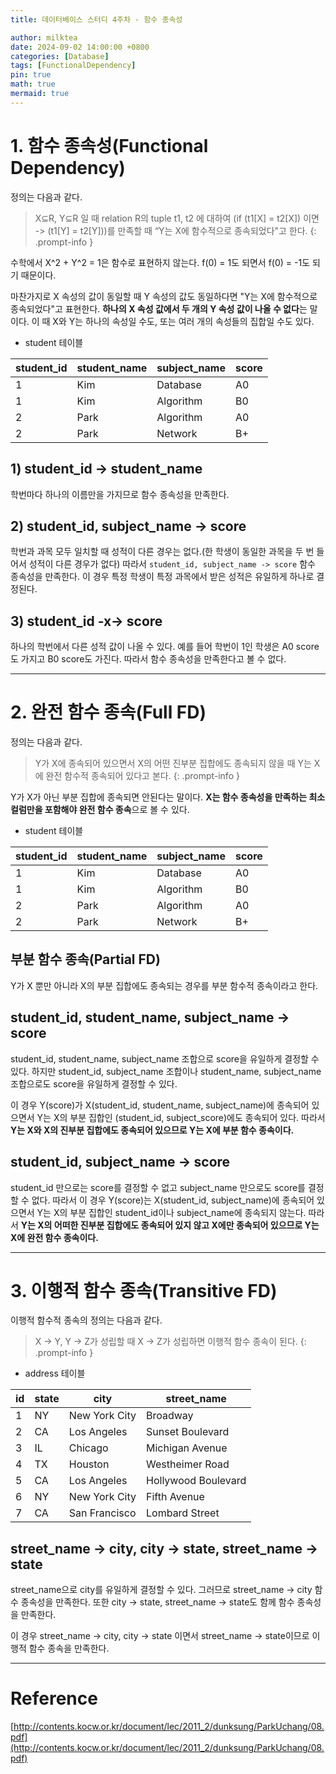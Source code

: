 ```yaml
---
title: 데이터베이스 스터디 4주차 - 함수 종속성

author: milktea
date: 2024-09-02 14:00:00 +0800
categories: [Database]
tags: [FunctionalDependency]
pin: true
math: true
mermaid: true
---
```

# 1. 함수 종속성(Functional Dependency)

정의는 다음과 같다.

> X⊆R, Y⊆R 일 때 relation R의 tuple t1, t2 에 대하여 (if (t1[X] = t2[X]) 이면 -> (t1[Y] = t2[Y]))를 만족할 때 “Y는 X에 함수적으로 종속되었다"고 한다.
{: .prompt-info }

수학에서 X^2 + Y^2 = 1은 함수로 표현하지 않는다.
f(0) = 1도 되면서 f(0) = -1도 되기 때문이다.

마찬가지로 X 속성의 값이 동일할 때 Y 속성의 값도 동일하다면 "Y는 X에 함수적으로 종속되었다"고 표현한다.
**하나의 X 속성 값에서 두 개의 Y 속성 값이 나올 수 없다**는 말이다.
이 때 X와 Y는 하나의 속성일 수도, 또는 여러 개의 속성들의 집합일 수도 있다.

- student 테이블

| student_id | student_name | subject_name | score |
|------------|--------------|--------------|-------|
| 1          | Kim          | Database     | A0    |
| 1          | Kim          | Algorithm    | B0    |
| 2          | Park         | Algorithm    | A0    |
| 2          | Park         | Network      | B+    |

## 1) student_id -> student_name

학번마다 하나의 이름만을 가지므로 함수 종속성을 만족한다.

## 2) student_id, subject_name -> score

학번과 과목 모두 일치할 때 성적이 다른 경우는 없다.(한 학생이 동일한 과목을 두 번 들어서 성적이 다른 경우가 없다)
따라서 `student_id, subject_name -> score` 함수 종속성을 만족한다.
이 경우 특정 학생이 특정 과목에서 받은 성적은 유일하게 하나로 결정된다.

## 3) student_id -x-> score

하나의 학번에서 다른 성적 값이 나올 수 있다.
예를 들어 학번이 1인 학생은 A0 score도 가지고 B0 score도 가진다.
따라서 함수 종속성을 만족한다고 볼 수 없다.

---
# 2. 완전 함수 종속(Full FD)

정의는 다음과 같다.

> Y가 X에 종속되어 있으면서 X의 어떤 진부분 집합에도 종속되지 않을 때 Y는 X에 완전 함수적 종속되어 있다고 본다.
{: .prompt-info }

Y가 X가 아닌 부분 집합에 종속되면 안된다는 말이다.
**X는 함수 종속성을 만족하는 최소 컬럼만을 포함해야 완전 함수 종속**으로 볼 수 있다.

- student 테이블

| student_id | student_name | subject_name | score |
|------------|--------------|--------------|-------|
| 1          | Kim          | Database     | A0    |
| 1          | Kim          | Algorithm    | B0    |
| 2          | Park         | Algorithm    | A0    |
| 2          | Park         | Network      | B+    |

## 부분 함수 종속(Partial FD)
Y가 X 뿐만 아니라 X의 부분 집합에도 종속되는 경우를 부분 함수적 종속이라고 한다.

## student_id, student_name, subject_name -> score

student_id, student_name, subject_name 조합으로 score을 유일하게 결정할 수 있다.
하지만 student_id, subject_name 조합이나 student_name, subject_name 조합으로도 score을 유일하게 결정할 수 있다.

이 경우 Y(score)가 X(student_id, student_name, subject_name)에 종속되어 있으면서 Y는 X의 부분 집합인 (student_id, subject_score)에도 종속되어 있다.
따라서 **Y는 X와 X의 진부분 집합에도 종속되어 있으므로 Y는 X에 부분 함수 종속이다.**

## student_id, subject_name -> score

student_id 만으로는 score를 결정할 수 없고 subject_name 만으로도 score를 결정할 수 없다.
따라서 이 경우 Y(score)는 X(student_id, subject_name)에 종속되어 있으면서 Y는 X의 부분 집합인 student_id이나 subject_name에 종속되지 않는다.
따라서 **Y는 X의 어떠한 진부분 집합에도 종속되어 있지 않고 X에만 종속되어 있으므로 Y는 X에 완전 함수 종속이다.**

---
# 3. 이행적 함수 종속(Transitive FD)

이행적 함수적 종속의 정의는 다음과 같다.

> X -> Y, Y -> Z가 성립할 때 X -> Z가 성립하면 이행적 함수 종속이 된다.
{: .prompt-info }

- address 테이블

| id | state | city          | street_name         |
|----|-------|---------------|---------------------|
| 1  | NY    | New York City | Broadway            |
| 2  | CA    | Los Angeles   | Sunset Boulevard    |
| 3  | IL    | Chicago       | Michigan Avenue     |
| 4  | TX    | Houston       | Westheimer Road     |
| 5  | CA    | Los Angeles   | Hollywood Boulevard |
| 6  | NY    | New York City | Fifth Avenue        |
| 7  | CA    | San Francisco | Lombard Street      |

## street_name -> city, city -> state, street_name -> state

street_name으로 city를 유일하게 결정할 수 있다.
그러므로 street_name -> city 함수 종속성을 만족한다.
또한 city -> state, street_name -> state도 함께 함수 종속성을 만족한다.

이 경우 street_name -> city, city -> state 이면서 street_name -> state이므로 이행적 함수 종속을 만족한다.

---
# Reference
[http://contents.kocw.or.kr/document/lec/2011_2/dunksung/ParkUchang/08.pdf](http://contents.kocw.or.kr/document/lec/2011_2/dunksung/ParkUchang/08.pdf)
